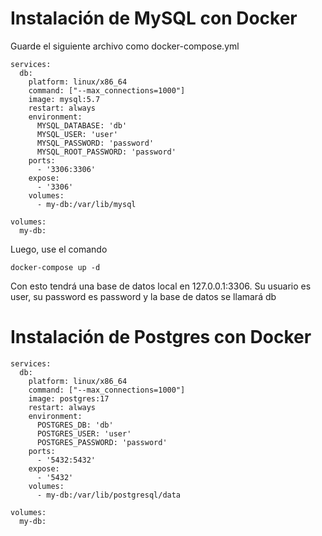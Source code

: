 # Instalación de MySQL con Docker

Guarde el siguiente archivo como docker-compose.yml
```
services:
  db:
    platform: linux/x86_64
    command: ["--max_connections=1000"]
    image: mysql:5.7
    restart: always
    environment:
      MYSQL_DATABASE: 'db'
      MYSQL_USER: 'user'
      MYSQL_PASSWORD: 'password'
      MYSQL_ROOT_PASSWORD: 'password'
    ports:
      - '3306:3306'
    expose:
      - '3306'
    volumes:
      - my-db:/var/lib/mysql

volumes:
  my-db:
```

Luego, use el comando
```
docker-compose up -d
```

Con esto tendrá una base de datos local en 127.0.0.1:3306. Su usuario es user, su password es password y la base de datos se llamará db

# Instalación de Postgres con Docker

```
services:
  db:
    platform: linux/x86_64
    command: ["--max_connections=1000"]
    image: postgres:17
    restart: always
    environment:
      POSTGRES_DB: 'db'
      POSTGRES_USER: 'user'
      POSTGRES_PASSWORD: 'password'
    ports:
      - '5432:5432'
    expose:
      - '5432'
    volumes:
      - my-db:/var/lib/postgresql/data

volumes:
  my-db:
```
